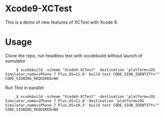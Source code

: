 # Xcode9-XCTest
This is a demo of new features of XCTest with Xcode 9. 

# Usage 

Clone the repo, run headless test with xcodebuild without launch of sumulator

         $ xcodebuild -scheme "Xcode9-XCTest" -destination 'platform=iOS Simulator,name=iPhone 7 Plus,OS=11.0' build test CODE_SIGN_IDENTITY="" CODE_SIGNING_REQUIRED=NO

Run Test in parallel 

         $ xcodebuild -scheme "Xcode9-XCTest" -destination 'platform=iOS Simulator,name=iPhone 7 Plus,OS=11.0'-destination 'platform=iOS Simulator,name=iPhone 7 Plus,OS=10.3' build test CODE_SIGN_IDENTITY="" CODE_SIGNING_REQUIRED=NO


